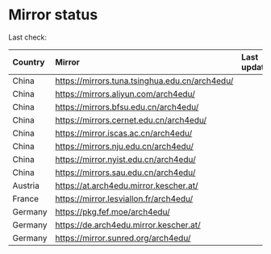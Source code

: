 <script src="./time.js"></script>
# Mirror status
Last check: <script type="text/javascript">localize(1702171411.0262463);</script>

|Country|Mirror|Last update|
|:------|:-----|:----------|
|China|https://mirrors.tuna.tsinghua.edu.cn/arch4edu/|<script type="text/javascript">localize(1702146645);</script>|
|China|https://mirrors.aliyun.com/arch4edu/|<script type="text/javascript">localize(1702146645);</script>|
|China|https://mirrors.bfsu.edu.cn/arch4edu/|<script type="text/javascript">localize(1702146645);</script>|
|China|https://mirrors.cernet.edu.cn/arch4edu/|<script type="text/javascript">localize(1702146645);</script>|
|China|https://mirror.iscas.ac.cn/arch4edu/|<script type="text/javascript">localize(1702146645);</script>|
|China|https://mirrors.nju.edu.cn/arch4edu/|<script type="text/javascript">localize(1702146645);</script>|
|China|https://mirror.nyist.edu.cn/arch4edu/|<script type="text/javascript">localize(1702146645);</script>|
|China|https://mirrors.sau.edu.cn/arch4edu/|<script type="text/javascript">localize(1702146645);</script>|
|Austria|https://at.arch4edu.mirror.kescher.at/|<script type="text/javascript">localize(1702146645);</script>|
|France|https://mirror.lesviallon.fr/arch4edu/|<script type="text/javascript">localize(1702146645);</script>|
|Germany|https://pkg.fef.moe/arch4edu/|<script type="text/javascript">localize(1702146645);</script>|
|Germany|https://de.arch4edu.mirror.kescher.at/|<script type="text/javascript">localize(1702146645);</script>|
|Germany|https://mirror.sunred.org/arch4edu/|<script type="text/javascript">localize(1702146645);</script>|

<script src="./tablefilter/tablefilter.js"></script>
<script src="./table.js"></script>